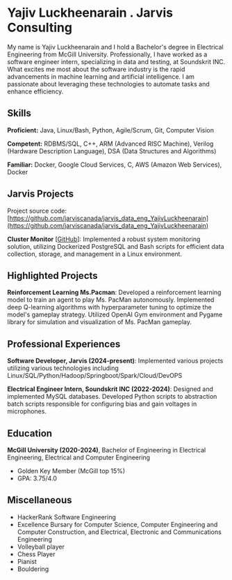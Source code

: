# Yajiv Luckheenarain . Jarvis Consulting

My name is Yajiv Luckheenarain and I hold a Bachelor's degree in Electrical Engineering from McGill University. Professionally, I have worked as a software engineer intern, specializing in data and testing, at Soundskrit INC. What excites me most about the software industry is the rapid advancements in machine learning and artificial intelligence. I am passionate about leveraging these technologies to automate tasks and enhance efficiency.

## Skills

**Proficient:** Java, Linux/Bash, Python, Agile/Scrum, Git, Computer Vision

**Competent:** RDBMS/SQL, C++, ARM (Advanced RISC Machine), Verilog (Hardware Description Language), DSA (Data Structures and Algorithms)

**Familiar:** Docker, Google Cloud Services, C, AWS (Amazon Web Services), Docker

## Jarvis Projects

Project source code: [https://github.com/jarviscanada/jarvis_data_eng_YajivLuckheenarain](https://github.com/jarviscanada/jarvis_data_eng_YajivLuckheenarain)


**Cluster Monitor** [[GitHub](https://github.com/jarviscanada/jarvis_data_eng_YajivLuckheenarain/tree/master/linux_sql)]: Implemented a robust system monitoring solution, utilizing Dockerized PostgreSQL and Bash scripts for efficient data collection, storage, and management in a Linux environment.


## Highlighted Projects
**Reinforcement Learning Ms.Pacman**: Developed a reinforcement learning model to train an agent to play Ms. PacMan autonomously. Implemented deep Q-learning algorithms with hyperparameter tuning to optimize the model's gameplay strategy. Utilized OpenAI Gym environment and Pygame library for simulation and visualization of Ms. PacMan gameplay.


## Professional Experiences

**Software Developer, Jarvis (2024-present)**: Implemented various projects utilizing various technologies including Linux/SQL/Python/Hadoop/Springboot/Spark/Cloud/DevOPS

**Electrical Engineer Intern, Soundskrit INC (2022-2024)**: Designed and implemented MySQL databases. Developed Python scripts to abstraction batch scripts responsible for configuring bias and gain voltages in microphones.


## Education
**McGill University (2020-2024)**, Bachelor of Engineering in Electrical Engineering, Electrical and Computer Engineering
- Golden Key Member (McGill top 15%)
- GPA: 3.75/4.0


## Miscellaneous
- HackerRank Software Engineering
- Excellence Bursary for Computer Science, Computer Engineering and Computer Construction, and Electrical, Electronic and Communications Engineering
- Volleyball player
- Chess Player
- Pianist
- Bouldering